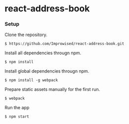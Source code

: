 # react-address-book

### Setup

Clone the repository.

```
$ https://github.com/Improwised/react-address-book.git
```

Install all dependencies througn npm.

```
$ npm install
```

Install global dependencies througn npm.

```
$ npm install -g webpack
```
Prepare static assets manually for the first run.

```
$ webpack
```

Run the app
```
$ npm start
```
